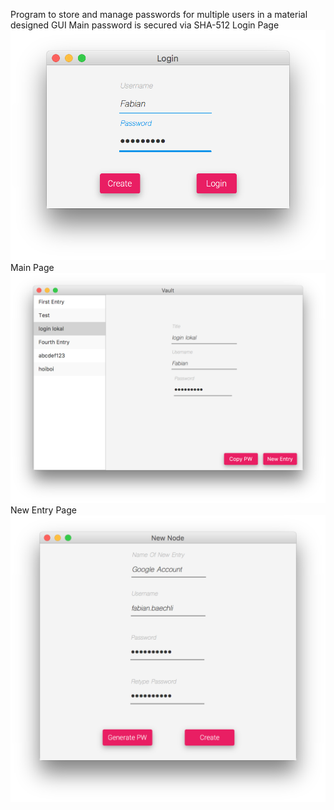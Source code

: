 Program to store and manage passwords for multiple users in a material designed GUI
Main password is secured via SHA-512
Login Page
![Alt text](/Docu/login_page.png?raw=true "Login Page")
Main Page
![Alt text](/Docu/main_page.png?raw=true "Main Page")
New Entry Page
![Alt text](/Docu/new_entry.png?raw=true "New Entry Page")
